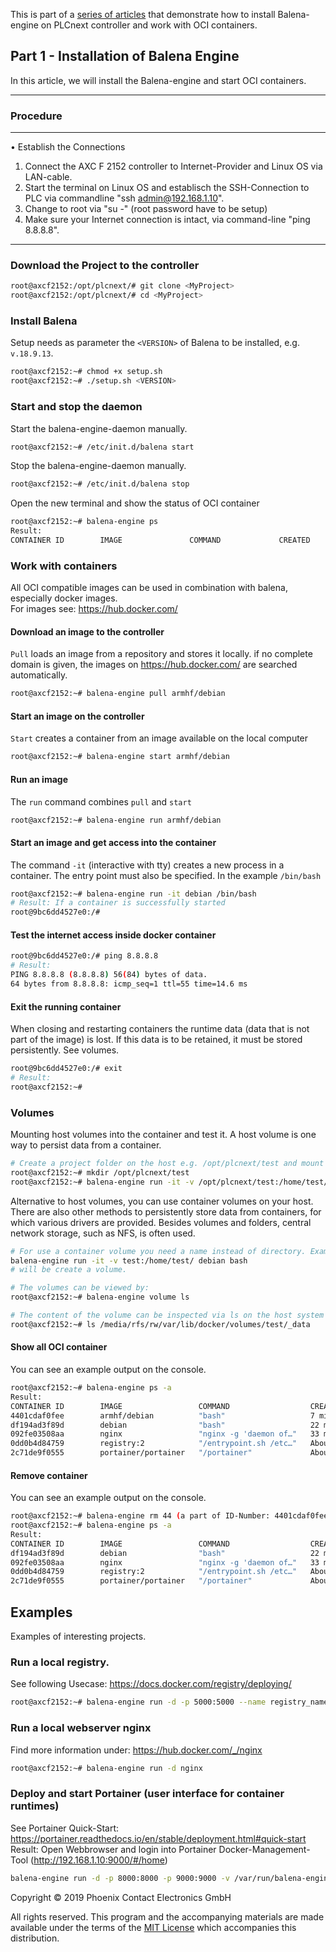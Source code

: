 This is part of a [series of articles](https://github.com/PLCnext/docker_gettingstarted) that demonstrate how to install Balena-engine on PLCnext controller and work with OCI containers.

## Part 1 - Installation of Balena Engine

In this article, we will install the Balena-engine and start OCI containers. 

---

### Procedure

---
•	Establish the Connections
1.	Connect the AXC F 2152 controller to Internet-Provider and Linux OS via LAN-cable.
2.	Start the terminal on Linux OS and establisch the SSH-Connection to PLC via commandline "ssh admin@192.168.1.10".
3.  Change to root via "su -" (root password have to be setup)
7.	Make sure your Internet connection is intact, via command-line "ping 8.8.8.8".

---

### Download the Project to the controller

```bash
root@axcf2152:/opt/plcnext/# git clone <MyProject>
root@axcf2152:/opt/plcnext/# cd <MyProject>
```

### Install Balena

Setup needs as parameter the `<VERSION>` of Balena to be installed, e.g. `v.18.9.13`.

```bash
root@axcf2152:~# chmod +x setup.sh
root@axcf2152:~# ./setup.sh <VERSION>
```

### Start and stop the daemon

Start the balena-engine-daemon manually.

```bash
root@axcf2152:~# /etc/init.d/balena start
```
Stop the balena-engine-daemon manually.

```bash
root@axcf2152:~# /etc/init.d/balena stop
```

Open the new terminal and show the status of OCI container

```bash
root@axcf2152:~# balena-engine ps
Result: 
CONTAINER ID        IMAGE               COMMAND             CREATED             STATUS              PORTS               NAMES
```

### Work with containers

All OCI compatible images can be used in combination with balena, especially docker images.  
For images see: https://hub.docker.com/

#### Download an image to the controller

`Pull` loads an image from a repository and stores it locally. if no complete domain is given, the images on https://hub.docker.com/ are searched automatically. 

```bash
root@axcf2152:~# balena-engine pull armhf/debian 
```

#### Start an image on the controller

`Start` creates a container from an image available on the local computer

```bash
root@axcf2152:~# balena-engine start armhf/debian 
```

#### Run an image

The `run` command combines `pull` and `start`

```bash
root@axcf2152:~# balena-engine run armhf/debian
```

#### Start an image and get access into the container

The command `-it` (interactive with tty) creates a new process in a container. The entry point must also be specified. In the example `/bin/bash`

```bash
root@axcf2152:~# balena-engine run -it debian /bin/bash
# Result: If a container is successfully started
root@9bc6dd4527e0:/# 
```

#### Test the internet access inside docker container

```bash
root@9bc6dd4527e0:/# ping 8.8.8.8
# Result:
PING 8.8.8.8 (8.8.8.8) 56(84) bytes of data.
64 bytes from 8.8.8.8: icmp_seq=1 ttl=55 time=14.6 ms
```

#### Exit the running container

When closing and restarting containers the runtime data (data that is not part of the image) is lost. If this data is to be retained, it must be stored persistently. See volumes. 

```bash
root@9bc6dd4527e0:/# exit
# Result:
root@axcf2152:~# 
```

### Volumes

Mounting host volumes into the container and test it. A host volume is one way to persist data from a container.

```bash
# Create a project folder on the host e.g. /opt/plcnext/test and mount it in the container as /home/test/
root@axcf2152:~# mkdir /opt/plcnext/test
root@axcf2152:~# balena-engine run -it -v /opt/plcnext/test:/home/test/ debian bash
```

Alternative to host volumes, you can use container volumes on your host.
There are also other methods to persistently store data from containers, for which various drivers are provided. Besides volumes and folders, central network storage, such as NFS, is often used. 

```bash
# For use a container volume you need a name instead of directory. Example:
balena-engine run -it -v test:/home/test/ debian bash
# will be create a volume.

# The volumes can be viewed by:
root@axcf2152:~# balena-engine volume ls

# The content of the volume can be inspected via ls on the host system
root@axcf2152:~# ls /media/rfs/rw/var/lib/docker/volumes/test/_data
```

#### Show all OCI container

You can see an example output on the console.

```bash
root@axcf2152:~# balena-engine ps -a
Result:
CONTAINER ID        IMAGE                 COMMAND                  CREATED             STATUS                       PORTS                                            NAMES
4401cdaf0fee        armhf/debian          "bash"                   7 minutes ago       Exited (130) 8 seconds ago                                                    cranky_mayer
df194ad3f89d        debian                "bash"                   22 minutes ago      Exited (0) 21 minutes ago                                                     agitated_austin
092fe03508aa        nginx                 "nginx -g 'daemon of…"   33 minutes ago      Exited (0) 31 minutes ago                                                     magical_antonelli
0dd0b4d84759        registry:2            "/entrypoint.sh /etc…"   About an hour ago   Up About an hour             5000/tcp, 0.0.0.0:5000->5000/tcp                 registry_name
2c71de9f0555        portainer/portainer   "/portainer"             About an hour ago   Up About an hour             0.0.0.0:18000->8000/tcp, 0.0.0.0:19000->9000/tcp frosty_mclean
```

#### Remove container

You can see an example output on the console.

```bash
root@axcf2152:~# balena-engine rm 44 (a part of ID-Number: 4401cdaf0fee)
root@axcf2152:~# balena-engine ps -a
Result:
CONTAINER ID        IMAGE                 COMMAND                  CREATED             STATUS                       PORTS                                            NAMES
df194ad3f89d        debian                "bash"                   22 minutes ago      Exited (0) 21 minutes ago                                                     agitated_austin
092fe03508aa        nginx                 "nginx -g 'daemon of…"   33 minutes ago      Exited (0) 31 minutes ago                                                     magical_antonelli
0dd0b4d84759        registry:2            "/entrypoint.sh /etc…"   About an hour ago   Up About an hour             5000/tcp, 0.0.0.0:5000->5000/tcp                 registry_name
2c71de9f0555        portainer/portainer   "/portainer"             About an hour ago   Up About an hour             0.0.0.0:18000->8000/tcp, 0.0.0.0:19000->9000/tcp frosty_mclean
```

## Examples

Examples of interesting projects.

### Run a local registry.

See following Usecase: https://docs.docker.com/registry/deploying/

```bash
root@axcf2152:~# balena-engine run -d -p 5000:5000 --name registry_name registry:2
```

### Run a local webserver nginx

Find more information under: https://hub.docker.com/_/nginx

```bash
root@axcf2152:~# balena-engine run -d nginx
```

### Deploy and start Portainer (user interface for container runtimes)

See Portainer Quick-Start: https://portainer.readthedocs.io/en/stable/deployment.html#quick-start  
Result: Open Webbrowser and login into Portainer Docker-Management-Tool (http://192.168.1.10:9000/#/home)

```bash
balena-engine run -d -p 8000:8000 -p 9000:9000 -v /var/run/balena-engine.sock:/var/run/balena-engine.sock -v portainer_data_name:/data portainer/portainer
```





Copyright © 2019 Phoenix Contact Electronics GmbH

All rights reserved. This program and the accompanying materials are made available under the terms of the [MIT License](http://opensource.org/licenses/MIT) which accompanies this distribution.
